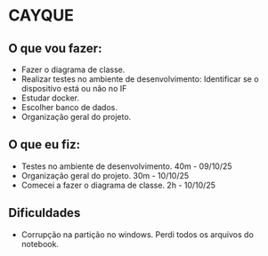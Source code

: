 <h1>CAYQUE</h1>

<h2>O que vou fazer:</h2>

<ul>
    <li>Fazer o diagrama de classe.</li>
    <li>Realizar testes no ambiente de desenvolvimento: Identificar se o dispositivo está ou não no IF</li>
    <li>Estudar docker.</li>
    <li>Escolher banco de dados.</li>
    <li>Organização geral do projeto.</li>
</ul>

<h2>O que eu fiz:</h2>

<ul>
    <li>Testes no ambiente de desenvolvimento. 40m - 09/10/25</li>
    <li>Organização geral do projeto. 30m - 10/10/25 </li>
    <li>Comecei a fazer o diagrama de classe. 2h - 10/10/25</li>
</ul>

<h2>Dificuldades</h2>
<ul>
    <li>Corrupção na partição no windows. Perdi todos os arquivos do notebook.</li>
</ul>
